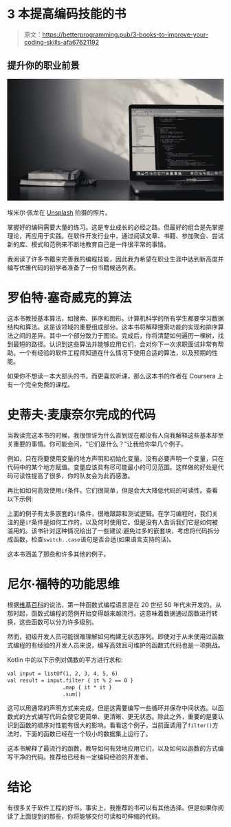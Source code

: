 # 3 本提高编码技能的书

> 原文：<https://betterprogramming.pub/3-books-to-improve-your-coding-skills-afa67621192>

## 提升你的职业前景

![](img/36ef0b74f8057e324e497ca9b5147ca5.png)

埃米尔·佩龙在 [Unsplash](https://unsplash.com/s/photos/programming?utm_source=unsplash&utm_medium=referral&utm_content=creditCopyText) 拍摄的照片。

掌握好的编码需要大量的练习。这是专业成长的必经之路。但最好的组合是先掌握理论，再应用于实践。在软件开发行业中，通过阅读文章、书籍、参加聚会、尝试新的库、模式和范例来不断地教育自己是一件很平常的事情。

我阅读了许多书籍来完善我的编程技能，因此我为希望在职业生涯中达到新高度并编写优雅代码的初学者准备了一份书籍候选列表。

# 罗伯特·塞奇威克的算法

这本书教授基本算法，如搜索、排序和图形。计算机科学的所有学生都要学习数据结构和算法。这是该领域的重要组成部分。这本书将解释搜索功能的实现和排序算法之间的差异。其中一个部分致力于图论。完成后，你将清楚如何遍历一棵树，找到最短的路径。认识到这些算法并能够应用它们，会对你下一次求职面试非常有帮助。一个有经验的软件工程师知道在什么情况下使用合适的算法，以及预期的性能。

如果你不想读一本大部头的书，而更喜欢听课，那么这本书的作者在 Coursera 上有一个完全免费的课程。

# 史蒂夫·麦康奈尔完成的代码

当我读完这本书的时候，我很惊讶为什么直到现在都没有人向我解释这些基本却至关重要的事情。你可能会问，“它们是什么？”让我给你举几个例子。

例如，只在将要使用变量的地方声明和初始化变量。没有必要声明一个变量，只在代码中的某个地方赋值。变量应该具有尽可能最小的可见范围。这样做的好处是代码可读性提高了很多，你的队友会为此而感激。

再比如如何高效使用`if`条件。它们很简单，但是会大大降低代码的可读性。查看以下示例:

上面的例子有太多嵌套的`if`条件，很难跟踪和测试逻辑。在学习编程时，我们关注的是`if`条件是如何工作的，以及何时使用它。但是没有人告诉我们它是如何被滥用的。该书针对这种情况给出了一些建议:避免过多的嵌套块，考虑将代码拆分成函数，检查`switch..case`语句是否合适(如果语言支持的话)。

这本书涵盖了那些和许多其他的例子。

# 尼尔·福特的功能思维

根据[维基百科](https://en.wikipedia.org/wiki/Functional_programming)的说法，第一种函数式编程语言是在 20 世纪 50 年代末开发的。从那时起，函数式编程的范例开始变得越来越流行。这意味着数据通过函数进行转换，这些函数可以分为许多级别。

然而，初级开发人员可能很难理解如何构建无状态序列。即使对于从未使用过函数式编程的有经验的开发人员来说，编写高效且可维护的函数式代码也是一项挑战。

Kotlin 中的以下示例对偶数的平方进行求和:

```
val input = listOf(1, 2, 3, 4, 5, 6)
val result = input.filter { it % 2 == 0 }
                  .map { it * it }
                  .sum()
```

这可以用通常的声明方式来完成，但是这需要编写一些循环并保存中间状态。以函数式的方式编写代码会使它更简单、更清晰、更无状态。除此之外，重要的是要认识到函数的顺序对性能有很大的影响。看看这个例子，当前面调用了`filter()`方法时，下面的函数已经在一个较小的数据集上运行了。

这本书解释了最流行的函数，教导如何有效地应用它们，以及如何以函数的方式编写干净的代码。推荐给已经有一定编码经验的开发者。

# 结论

有很多关于软件工程的好书。事实上，我推荐的书可以有其他选择。但是如果你阅读了上面提到的那些，你将能够交付可读和可伸缩的代码。